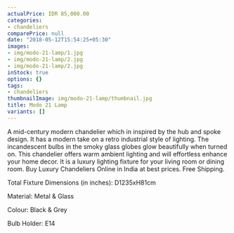 ```yaml
---
actualPrice: IDR 85,000.00
categories:
- chandeliers
comparePrice: null
date: "2018-05-12T15:54:25+05:30"
images:
- img/modo-21-lamp/1.jpg
- img/modo-21-lamp/2.jpg
- img/modo-21-lamp/2.jpg
inStock: true
options: {}
tags:
- chandeliers
thumbnailImage: img/modo-21-lamp/thumbnail.jpg
title: Modo 21 Lamp
variants: []
---
```


A mid-century modern chandelier which in inspired by the hub and spoke design. It has a modern take on a retro industrial style of lighting. The incandescent bulbs in the smoky glass globes glow beautifully when turned on. This chandelier offers warm ambient lighting and will effortless enhance your home decor. It is a luxury lighting fixture for your living room or dining room. Buy Luxury Chandeliers Online in India at best prices. Free Shipping.

Total Fixture Dimensions (in inches): D1235xH81cm

Material: Metal & Glass

Colour: Black & Grey

Bulb Holder: E14